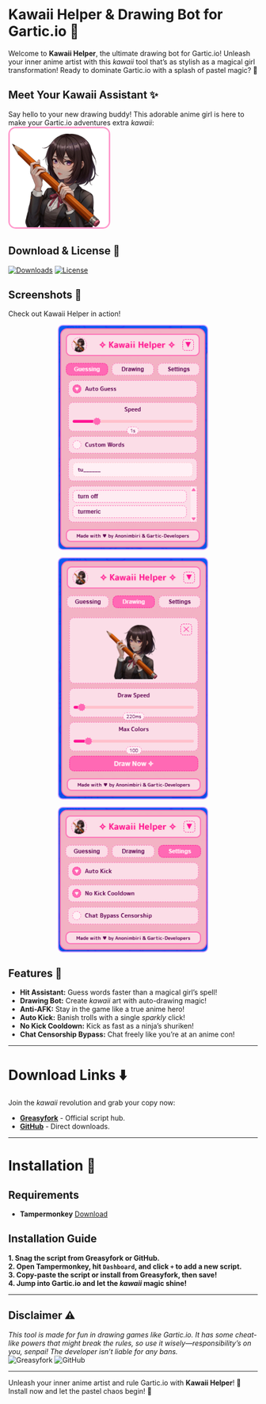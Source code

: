 # Kawaii Helper & Drawing Bot for Gartic.io 🌟

Welcome to **Kawaii Helper**, the ultimate drawing bot for Gartic.io! Unleash your inner anime artist with this *kawaii* tool that’s as stylish as a magical girl transformation! Ready to dominate Gartic.io with a splash of pastel magic? 💖  

## Meet Your Kawaii Assistant ✨
Say hello to your new drawing buddy! This adorable anime girl is here to make your Gartic.io adventures extra *kawaii*:  
<img src="./Assets/kawaii-logo.png" alt="Kawaii Assistant" width="200" style="border: 3px solid #ff99cc; border-radius: 15px;" />

## Download & License 💫
[![Downloads](https://img.shields.io/greasyfork/dt/528907?style=for-the-badge&color=ff66cc&labelColor=cc99ff&logo=greasyfork&logoColor=white)](https://github.com/anonimbiri-IsBack/kawaii-helper#installation-) [![License](https://img.shields.io/badge/License-MIT-ff66cc?style=for-the-badge&logo=book&logoColor=white)]()  

## Screenshots 📸
Check out Kawaii Helper in action!  
<div style="display: flex; flex-direction: column; align-items: center; gap: 15px;">
  <img src="./Assets/guess-snap.png" alt="Guess Snap" width="300" style="border: 2px solid #cc99ff; border-radius: 10px;" />
  <img src="./Assets/draw-snap.png" alt="Draw Snap" width="300" style="border: 2px solid #cc99ff; border-radius: 10px;" />
  <img src="./Assets/settings-snap.png" alt="Settings Snap" width="300" style="border: 2px solid #cc99ff; border-radius: 10px;" />
</div>

## Features 🌟
- **Hit Assistant:** Guess words faster than a magical girl’s spell!  
- **Drawing Bot:** Create *kawaii* art with auto-drawing magic!  
- **Anti-AFK:** Stay in the game like a true anime hero!  
- **Auto Kick:** Banish trolls with a single *sparkly* click!  
- **No Kick Cooldown:** Kick as fast as a ninja’s shuriken!  
- **Chat Censorship Bypass:** Chat freely like you’re at an anime con!  

---

# Download Links ⬇️
Join the *kawaii* revolution and grab your copy now:  
- **[Greasyfork](https://greasyfork.org/en/scripts/528907-kawaii-helper-drawing-bot-for-gartic-io/)** - Official script hub.
- **[GitHub](https://github.com/Gartic-Developers/Kawaii-Helper/releases)** - Direct downloads.

---

# Installation 🎨
## Requirements  
- **Tampermonkey** [Download](https://www.tampermonkey.net "Get your magical script tool!")  

## Installation Guide  
**1. Snag the script from Greasyfork or GitHub.**  
**2. Open Tampermonkey, hit `Dashboard`, and click `+` to add a new script.**  
**3. Copy-paste the script or install from Greasyfork, then save!**  
**4. Jump into Gartic.io and let the *kawaii* magic shine!**

---

## Disclaimer ⚠️  
*This tool is made for fun in drawing games like Gartic.io. It has some cheat-like powers that might break the rules, so use it wisely—responsibility’s on you, senpai! The developer isn’t liable for any bans.*  
![Greasyfork](https://img.shields.io/badge/-Greasyfork-ff66cc?style=for-the-badge&logo=greasyfork&logoColor=white) ![GitHub](https://img.shields.io/badge/-GitHub-cc99ff?style=for-the-badge&logo=github&logoColor=white)

---

Unleash your inner anime artist and rule Gartic.io with **Kawaii Helper**! 🌟 Install now and let the pastel chaos begin! 💖  
